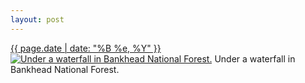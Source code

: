 ```yaml
---
layout: post
---
```


<p>
  <time><a href="/404">{{ page.date | date: "%B %e, %Y" }}</a></time>
  <a href="/404"><img src="{{ site.assets_url }}/404-640.jpg" srcset="{{ site.assets_url }}/404-1280.jpg 1280w, {{ site.assets_url }}/404-960.jpg 960w, {{ site.assets_url }}/404-640.jpg 640w, {{ site.assets_url }}/404-320.jpg 320w" sizes="(min-width: 700px) 50vw, calc(100vw - 2rem)" alt="Under a waterfall in Bankhead National Forest." /></a>
  <span>Under a waterfall in Bankhead National Forest.</span>
</p>

